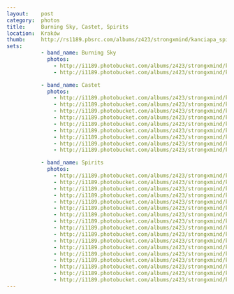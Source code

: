 ```yaml
---
layout:    post
category:  photos
title:     Burning Sky, Castet, Spirits
location:  Kraków
thumb:     http://rs1189.pbsrc.com/albums/z423/strongxmind/kanciapa_spirits/_DSC5109_zpshy8iow9k.jpg~c200?t=1430656045
sets:      
           - band_name: Burning Sky
             photos: 
               - http://i1189.photobucket.com/albums/z423/strongxmind/kanciapa_spirits/_DSC5080_zpszr5qelcq.jpg
               - http://i1189.photobucket.com/albums/z423/strongxmind/kanciapa_spirits/_DSC5082_zpskciehtf0.jpg

           - band_name: Castet
             photos: 
               - http://i1189.photobucket.com/albums/z423/strongxmind/kanciapa_spirits/_DSC5086_zpspvx7vlgt.jpg
               - http://i1189.photobucket.com/albums/z423/strongxmind/kanciapa_spirits/_DSC5083_zpsseitn1dp.jpg
               - http://i1189.photobucket.com/albums/z423/strongxmind/kanciapa_spirits/_DSC5088_zpst3upym9s.jpg
               - http://i1189.photobucket.com/albums/z423/strongxmind/kanciapa_spirits/_DSC5089_zps29uga2mw.jpg
               - http://i1189.photobucket.com/albums/z423/strongxmind/kanciapa_spirits/_DSC5093_zpsu2vdif21.jpg
               - http://i1189.photobucket.com/albums/z423/strongxmind/kanciapa_spirits/_DSC5099-2_zpshlwoivb1.jpg
               - http://i1189.photobucket.com/albums/z423/strongxmind/kanciapa_spirits/_DSC5107_zpsyfpfmd8h.jpg
               - http://i1189.photobucket.com/albums/z423/strongxmind/kanciapa_spirits/_DSC5096-2_zpsimtrcoq6.jpg~original
               - http://i1189.photobucket.com/albums/z423/strongxmind/kanciapa_spirits/_DSC5108-2_zpsdjflnptq.jpg

           - band_name: Spirits
             photos: 
               - http://i1189.photobucket.com/albums/z423/strongxmind/kanciapa_spirits/_DSC5109_zpshy8iow9k.jpg
               - http://i1189.photobucket.com/albums/z423/strongxmind/kanciapa_spirits/_DSC5113_zpswmwoi4rk.jpg
               - http://i1189.photobucket.com/albums/z423/strongxmind/kanciapa_spirits/_DSC5117_zpsytbkazxj.jpg
               - http://i1189.photobucket.com/albums/z423/strongxmind/kanciapa_spirits/_DSC5120_zpsceam8mzd.jpg
               - http://i1189.photobucket.com/albums/z423/strongxmind/kanciapa_spirits/_DSC5118_zpscqo992bx.jpg
               - http://i1189.photobucket.com/albums/z423/strongxmind/kanciapa_spirits/_DSC5122-2_zps3dyfbiwn.jpg
               - http://i1189.photobucket.com/albums/z423/strongxmind/kanciapa_spirits/_DSC5123-3_zpswihue8a8.jpg
               - http://i1189.photobucket.com/albums/z423/strongxmind/kanciapa_spirits/_DSC5111-2_zpsvwrot7oq.jpg
               - http://i1189.photobucket.com/albums/z423/strongxmind/kanciapa_spirits/_DSC5115_zpsnmi8ugcn.jpg
               - http://i1189.photobucket.com/albums/z423/strongxmind/kanciapa_spirits/_DSC5127_zpstqym7v3s.jpg
               - http://i1189.photobucket.com/albums/z423/strongxmind/kanciapa_spirits/_DSC5134_zpszaeweaza.jpg~original
               - http://i1189.photobucket.com/albums/z423/strongxmind/kanciapa_spirits/_DSC5129_zpsawspt5ka.jpg
               - http://i1189.photobucket.com/albums/z423/strongxmind/kanciapa_spirits/_DSC5136_zpspewgvxr4.jpg
               - http://i1189.photobucket.com/albums/z423/strongxmind/kanciapa_spirits/_DSC5140_zpsyfpjc6dy.jpg
               - http://i1189.photobucket.com/albums/z423/strongxmind/kanciapa_spirits/_DSC5112_zps0jnomr55.jpg
               - http://i1189.photobucket.com/albums/z423/strongxmind/kanciapa_spirits/_DSC5110_zps8pcgjamd.jpg
               - http://i1189.photobucket.com/albums/z423/strongxmind/kanciapa_spirits/_DSC5142_zpshvyw03rc.jpg
---
```

